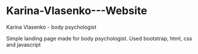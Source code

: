 # Karina-Vlasenko---Website
Karina Vlasenko - body psychologist

Simple landing page made for body psychologist. 
Used bootstrap, html, css and javascript
